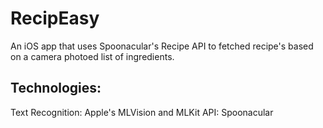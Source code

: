# RecipEasy
An iOS app that uses Spoonacular's Recipe API to fetched recipe's based on a camera photoed list of ingredients.  

## Technologies: 
Text Recognition: Apple's MLVision and MLKit
API: Spoonacular
